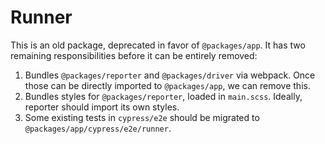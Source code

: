 # Runner

This is an old package, deprecated in favor of `@packages/app`. It has two remaining responsibilities before it can be entirely removed:

1. Bundles `@packages/reporter` and `@packages/driver` via webpack. Once those can be directly imported to `@packages/app`, we can remove this.
2. Bundles styles for `@packages/reporter`, loaded in `main.scss`. Ideally, reporter should import its own styles.
3. Some existing tests in `cypress/e2e` should be migrated to `@packages/app/cypress/e2e/runner`.
